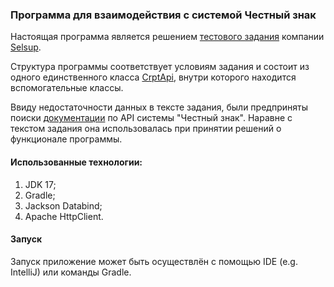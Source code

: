 ### Программа для взаимодействия с системой Честный знак

Настоящая программа является решением [тестового задания](https://github.com/DmitriiGoltsov/selsup-task/blob/main/task-and-api-documentation/Тестовое%20задание.docx) компании [Selsup](https://selsup.ru/).

Структура программы соответствует условиям задания и состоит из одного единственного класса [CrptApi](https://github.com/DmitriiGoltsov/selsup-task/blob/main/src/main/java/org/goltsov/selsup/CrptApi.java), внутри которого находится вспомогательные классы.

Ввиду недостаточности данных в тексте задания, были предприняты поиски [документации](https://github.com/DmitriiGoltsov/selsup-task/blob/main/task-and-api-documentation/Opisanie-API-GIS-MP.pdf) по API системы "Честный знак". Наравне с текстом задания она использовалась при принятии решений о функционале программы.

#### Использованные технологии:

1) JDK 17;
2) Gradle;
3) Jackson Databind;
4) Apache HttpClient.

#### Запуск 

Запуск приложение может быть осуществлён с помощью IDE (e.g. IntelliJ) или команды Gradle.